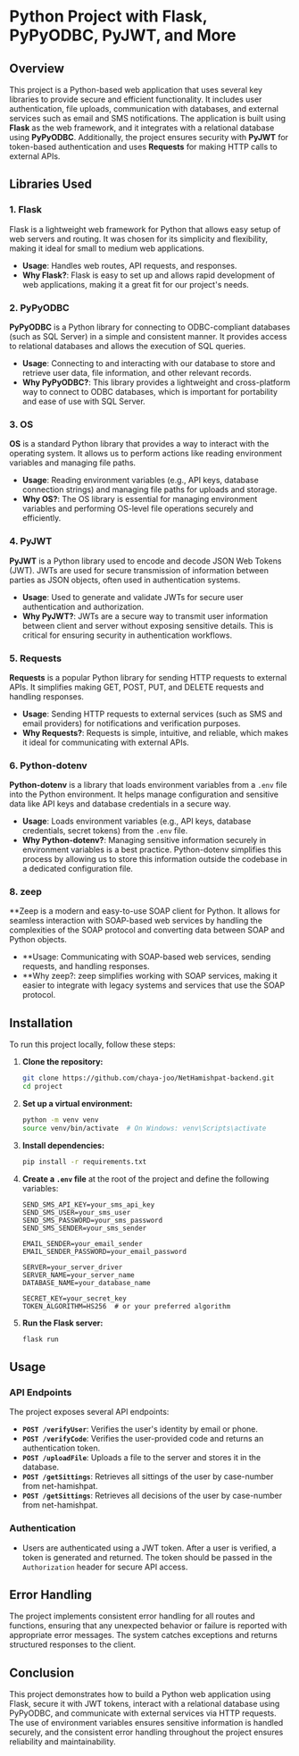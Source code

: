 # Python Project with Flask, PyPyODBC, PyJWT, and More

## Overview
This project is a Python-based web application that uses several key libraries to provide secure and efficient functionality. It includes user authentication, file uploads, communication with databases, and external services such as email and SMS notifications. The application is built using **Flask** as the web framework, and it integrates with a relational database using **PyPyODBC**. Additionally, the project ensures security with **PyJWT** for token-based authentication and uses **Requests** for making HTTP calls to external APIs.

## Libraries Used

### 1. Flask
Flask is a lightweight web framework for Python that allows easy setup of web servers and routing. It was chosen for its simplicity and flexibility, making it ideal for small to medium web applications.

- **Usage**: Handles web routes, API requests, and responses.
- **Why Flask?**: Flask is easy to set up and allows rapid development of web applications, making it a great fit for our project's needs.

### 2. PyPyODBC
**PyPyODBC** is a Python library for connecting to ODBC-compliant databases (such as SQL Server) in a simple and consistent manner. It provides access to relational databases and allows the execution of SQL queries.

- **Usage**: Connecting to and interacting with our database to store and retrieve user data, file information, and other relevant records.
- **Why PyPyODBC?**: This library provides a lightweight and cross-platform way to connect to ODBC databases, which is important for portability and ease of use with SQL Server.

### 3. OS
**OS** is a standard Python library that provides a way to interact with the operating system. It allows us to perform actions like reading environment variables and managing file paths.

- **Usage**: Reading environment variables (e.g., API keys, database connection strings) and managing file paths for uploads and storage.
- **Why OS?**: The OS library is essential for managing environment variables and performing OS-level file operations securely and efficiently.

### 4. PyJWT
**PyJWT** is a Python library used to encode and decode JSON Web Tokens (JWT). JWTs are used for secure transmission of information between parties as JSON objects, often used in authentication systems.

- **Usage**: Used to generate and validate JWTs for secure user authentication and authorization.
- **Why PyJWT?**: JWTs are a secure way to transmit user information between client and server without exposing sensitive details. This is critical for ensuring security in authentication workflows.

### 5. Requests
**Requests** is a popular Python library for sending HTTP requests to external APIs. It simplifies making GET, POST, PUT, and DELETE requests and handling responses.

- **Usage**: Sending HTTP requests to external services (such as SMS and email providers) for notifications and verification purposes.
- **Why Requests?**: Requests is simple, intuitive, and reliable, which makes it ideal for communicating with external APIs.

### 6. Python-dotenv
**Python-dotenv** is a library that loads environment variables from a `.env` file into the Python environment. It helps manage configuration and sensitive data like API keys and database credentials in a secure way.

- **Usage**: Loads environment variables (e.g., API keys, database credentials, secret tokens) from the `.env` file.
- **Why Python-dotenv?**: Managing sensitive information securely in environment variables is a best practice. Python-dotenv simplifies this process by allowing us to store this information outside the codebase in a dedicated configuration file.

### 8. zeep
**Zeep is a modern and easy-to-use SOAP client for Python. It allows for seamless interaction with SOAP-based web services by handling the complexities of the SOAP protocol and converting data between SOAP and Python objects.

- **Usage: Communicating with SOAP-based web services, sending requests, and handling responses.
- **Why zeep?: zeep simplifies working with SOAP services, making it easier to integrate with legacy systems and services that use the SOAP protocol.

## Installation

To run this project locally, follow these steps:

1. **Clone the repository:**

    ```bash
    git clone https://github.com/chaya-joo/NetHamishpat-backend.git
    cd project
    ```

2. **Set up a virtual environment:**

    ```bash
    python -m venv venv
    source venv/bin/activate  # On Windows: venv\Scripts\activate
    ```

3. **Install dependencies:**

    ```bash
    pip install -r requirements.txt
    ```

4. **Create a `.env` file** at the root of the project and define the following variables:

    ```
    SEND_SMS_API_KEY=your_sms_api_key
    SEND_SMS_USER=your_sms_user
    SEND_SMS_PASSWORD=your_sms_password
    SEND_SMS_SENDER=your_sms_sender

    EMAIL_SENDER=your_email_sender
    EMAIL_SENDER_PASSWORD=your_email_password

    SERVER=your_server_driver
    SERVER_NAME=your_server_name
    DATABASE_NAME=your_database_name

    SECRET_KEY=your_secret_key
    TOKEN_ALGORITHM=HS256  # or your preferred algorithm
    ```

5. **Run the Flask server:**

    ```bash
    flask run
    ```

## Usage

### API Endpoints
The project exposes several API endpoints:

- **`POST /verifyUser`**: Verifies the user's identity by email or phone.
- **`POST /verifyCode`**: Verifies the user-provided code and returns an authentication token.
- **`POST /uploadFile`**: Uploads a file to the server and stores it in the database.
- **`POST /getSittings`**: Retrieves all sittings of the user by case-number from net-hamishpat.
- **`POST /getSittings`**: Retrieves all decisions of the user by case-number from net-hamishpat.

### Authentication
- Users are authenticated using a JWT token. After a user is verified, a token is generated and returned. The token should be passed in the `Authorization` header for secure API access.

## Error Handling
The project implements consistent error handling for all routes and functions, ensuring that any unexpected behavior or failure is reported with appropriate error messages. The system catches exceptions and returns structured responses to the client.

## Conclusion
This project demonstrates how to build a Python web application using Flask, secure it with JWT tokens, interact with a relational database using PyPyODBC, and communicate with external services via HTTP requests. The use of environment variables ensures sensitive information is handled securely, and the consistent error handling throughout the project ensures reliability and maintainability.
